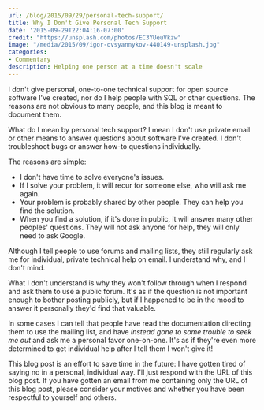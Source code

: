```yaml
---
url: /blog/2015/09/29/personal-tech-support/
title: Why I Don't Give Personal Tech Support
date: '2015-09-29T22:04:16-07:00'
credit: "https://unsplash.com/photos/EC3YUeuVkzw"
image: "/media/2015/09/igor-ovsyannykov-440149-unsplash.jpg"
categories:
- Commentary
description: Helping one person at a time doesn't scale
---
```

I don't give personal, one-to-one technical support for open source software
I've created, nor do I help people with SQL or other questions. The reasons are not obvious to many people, and this blog is meant to document them.

What do I mean by personal tech support? I mean I don't use private email or other means to answer questions about software I've created. I don't troubleshoot bugs or answer how-to questions individually.

The reasons are simple:

- I don't have time to solve everyone's issues.
- If I solve your problem, it will recur for someone else, who will ask me
  again.
- Your problem is probably shared by other people. They can help you find the
  solution.
- When you find a solution, if it's done in public, it will answer many other
  peoples' questions. They will not ask anyone for help, they will only need to
  ask Google.

Although I tell people to use forums and mailing lists, they still regularly ask me for individual, private technical help on email. I understand why, and I don't mind.

What I don't understand is why they won't follow through when I respond and ask them to use a public forum. It's as if the question is not important enough to bother posting publicly, but if I happened to be in the mood to answer it personally they'd find that valuable.

In some cases I can tell that people have read the documentation directing them to use the mailing list, and have *instead gone to some trouble to seek me out* and ask me a personal favor
one-on-one. It's as if they're even more determined to get individual help after I tell them I won't give it!

This blog post is an effort to save time in the future: I have gotten tired of saying no in a personal, individual way. I'll just respond with the URL of this blog post. If you have gotten an email from me containing only the URL of this blog post, please consider your motives and whether you have been respectful to yourself and others.
